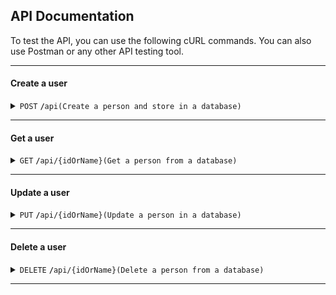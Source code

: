 ## API Documentation

To test the API, you can use the following cURL commands. You can also use Postman or any other API testing tool.

------------------------------------------------------------------------------------------

#### Create a user

<details>
 <summary><code>POST</code> <code><b>/</b></code><code>api</code><code>(Create a person and store in a database)</code></summary>

##### Parameters

> | name      |  type     | data type               | description                                                           |
> |-----------|-----------|-------------------------|-----------------------------------------------------------------------|
> | name      |  required | json(string)  |name of user  |
> | email     |  required | json(string)  |email of user |

##### Responses

> | http code     | content-type                      | response                                                            |
> |---------------|-----------------------------------|---------------------------------------------------------------------|
> | `200`         | `application/json`        | `{"name":<name stored>, "email":"<email stored>,"id":"user_id"}`     |
> | `400`         | `application/json`                | `{"message":"Invalid email"}`                            |
> | `400`         | `application/json`         | `{"message":"name already in use"}`    |
> |`500` | `application/json` | `{"message":"failed to create user"}` |

##### Example cURL

> ```javascript
>  curl -X POST -H "Content-Type: application/json" --data @post.json "http://localhost:8000/api"
> ```
>
>```python
>import requests
>import json
>
>url = "http://localhost:8000/api"
>payload = {
>  "name": "test",
>  "email": "test@email.com"
>}
>headers = {
>  'Content-Type': 'application/json'
>}
>
>response = requests.request("POST", url, headers=headers, data = json.dumps(payload))
>
>print(response.text.encode('utf8'))
>```



</details>

------------------------------------------------------------------------------------------

#### Get a user

<details>
 <summary><code>GET</code> <code><b>/</b></code><code>api/{idOrName}</code><code>(Get a person from a database)</code></summary>

##### Parameters

> | name      |  type     | data type               | description                                                           |
> |-----------|-----------|-------------------------|-----------------------------------------------------------------------|
> | IdOrName      |  required | url(param)  |name or id of user |
>

##### Responses

> | http code     | content-type                      | response                                                            |
> |---------------|-----------------------------------|---------------------------------------------------------------------|
> | `200`         | `application/json`        | `{"name":<name stored>, "email":"<email stored>,"id":"user_id"}`     |
> | `400`         | `application/json`                | `{"message":"id or name is required"}`                            |
> | `404`         | `application/json`         | `{"message":"user not found"}`    |

##### Example cURL

> ```javascript
>  curl -X GET -H "Content-Type: application/json" "http://localhost:8000/api/{idorname}"
> ```

>```python
>import requests
>import json
>
>url = "http://localhost:8000/api/{idorname}"
>payload = {}
>headers = {
>  'Content-Type': 'application/json'
>}
>
>response = requests.request("GET", url, headers=headers, data = payload)
>
>print(response.text.encode('utf8'))
>```

</details>

------------------------------------------------------------------------------------------

#### Update a user

<details>
 <summary><code>PUT</code> <code><b>/</b></code><code>api/{idOrName}</code><code>(Update a person in a database)</code></summary>

##### Parameters

> | name      |  type     | data type               | description                                                           |
> |-----------|-----------|-------------------------|-----------------------------------------------------------------------|
> | IdOrName      |  required | url(param)  |name or id of user |
> | name      |  required | json(string)  |name of user  |
> | email     |  required | json(string)  |email of user |

##### Responses

> | http code     | content-type                      | response                                                            |
> |---------------|-----------------------------------|---------------------------------------------------------------------|
> | `200`         | `application/json`        | `{"name":<name stored>, "email":"<email stored>, "id":"user_id"}`     |
> | `400`         | `application/json`                | `{"message":"Invalid email"}`                            |
> | `400`         | `application/json`         | `{"message":"name already in use"}`    |
> | `404`         | `application/json`         | `{"message":"user not found"}`    |
> |`500` | `application/json` | `{"message":"failed to update user"}` |

##### Example cURL

> ```javascript
>  curl -X PUT -H "Content-Type: application/json" --data @put.json "http://localhost:8000/api/{idorname}"
> ```

>```python
>import requests
>import json
>
>url = "http://localhost:8000/api/{idorname}"
>payload = {}
>headers = {
>  'Content-Type': 'application/json'
>}
>
>response = requests.request("PUT", url, headers=headers, data = payload)
>
>print(response.text.encode('utf8'))
>```

</details>

------------------------------------------------------------------------------------------

#### Delete a user

<details>
 <summary><code>DELETE</code> <code><b>/</b></code><code>api/{idOrName}</code><code>(Delete a person from a database)</code></summary>

##### Parameters

> | name      |  type     | data type               | description                                                           |
> |-----------|-----------|-------------------------|-----------------------------------------------------------------------|
> | IdOrName      |  required | url(param)  |name or id of user |

##### Responses

> | http code     | content-type                      | response                                                            |
> |---------------|-----------------------------------|---------------------------------------------------------------------|
> | `200`         | `application/json`        | `{"message":"user deleted"}`     |
> | `404`         | `application/json`         | `{"message":"user not found"}`    |
> |`500` | `application/json` | `{"message":"failed to delete user"}` |

##### Example cURL

> ```javascript
>  curl -X DELETE -H "Content-Type: application/json" "http://localhost:8000/api/{idorname}"
> ```
>```python
>import requests
>import json
>
>url = "http://localhost:8000/api/{idorname}"
>payload = {}
>headers = {
>  'Content-Type': 'application/json'
>}
>
>response = requests.request("DELETE", url, headers=headers, data = payload)
>
>print(response.text.encode('utf8'))
>```

</details>

------------------------------------------------------------------------------------------
